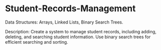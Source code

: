 # Student-Records-Management

Data Structures: Arrays, Linked Lists, Binary Search Trees.

Description: Create a system to manage student records, including adding, deleting, and searching student information. Use binary search trees for efficient searching and sorting.
